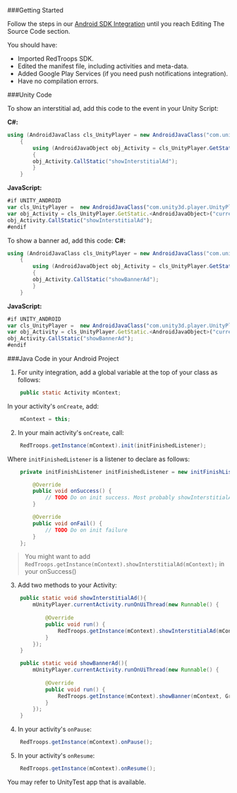 ###Getting Started

Follow the steps in our [Android SDK Integration](https://github.com/RedTroops/Android-SDK/wiki/Home) until you reach Editing The Source Code section.

You should have:
* Imported RedTroops SDK.
* Edited the manifest file, including activities and meta-data.
* Added Google Play Services (if you need push notifications integration).
* Have no compilation errors.

###Unity Code

To show an interstitial ad, add this code to the event in your Unity Script:

**C#:**
```csharp
using (AndroidJavaClass cls_UnityPlayer = new AndroidJavaClass("com.unity3d.player.UnityPlayer"))
    {
        using (AndroidJavaObject obj_Activity = cls_UnityPlayer.GetStatic<AndroidJavaObject>("currentActivity"))
        {
        obj_Activity.CallStatic("showInterstitialAd");
        }
    }
```

**JavaScript:**
``` javascript
#if UNITY_ANDROID
var cls_UnityPlayer =  new AndroidJavaClass("com.unity3d.player.UnityPlayer");
var obj_Activity = cls_UnityPlayer.GetStatic.<AndroidJavaObject>("currentActivity");
obj_Activity.CallStatic("showInterstitialAd");
#endif
```

To show a banner ad, add this code:
**C#:**
```csharp
using (AndroidJavaClass cls_UnityPlayer = new AndroidJavaClass("com.unity3d.player.UnityPlayer"))
    {
        using (AndroidJavaObject obj_Activity = cls_UnityPlayer.GetStatic<AndroidJavaObject>("currentActivity"))
        {
        obj_Activity.CallStatic("showBannerAd");
        }
    }
```

**JavaScript:**
``` javascript
#if UNITY_ANDROID
var cls_UnityPlayer =  new AndroidJavaClass("com.unity3d.player.UnityPlayer");
var obj_Activity = cls_UnityPlayer.GetStatic.<AndroidJavaObject>("currentActivity");
obj_Activity.CallStatic("showBannerAd");
#endif
```

###Java Code in your Android Project

1) For unity integration, add a global variable at the top of your class as follows:
```java
	public static Activity mContext;
```
In your activity's `onCreate`, add:
```java
	mContext = this;
``` 

2) In your main activity's `onCreate`, call:
```java
	RedTroops.getInstance(mContext).init(initFinishedListener);
```
Where `initFinishedListener` is a listener to declare as follows:
```java	
	private initFinishListener initFinishedListener = new initFinishListener() {

		@Override
		public void onSuccess() {
			// TODO Do on init success. Most probably showInterstitialAd();
		}

		@Override
		public void onFail() {
			// TODO Do on init failure
		}
	};
```

> You might want to add `RedTroops.getInstance(mContext).showInterstitialAd(mContext);` in your onSuccess()

3) Add two methods to your Activity:
```java
	public static void showInterstitialAd(){
		mUnityPlayer.currentActivity.runOnUiThread(new Runnable() {
			
			@Override
			public void run() {
				RedTroops.getInstance(mContext).showInterstitialAd(mContext);
			}
		});
	}
```
```java
	public static void showBannerAd(){
		mUnityPlayer.currentActivity.runOnUiThread(new Runnable() {
			
			@Override
			public void run() {
				RedTroops.getInstance(mContext).showBanner(mContext, Gravity.BOTTOM | Gravity.CENTER_HORIZONTAL);
			}
		});
	}
```

4) In your activity's `onPause`:
```java
	RedTroops.getInstance(mContext).onPause();
```

5) In your activity's `onResume`:
```java
	RedTroops.getInstance(mContext).onResume();
```

You may refer to UnityTest app that is available.
